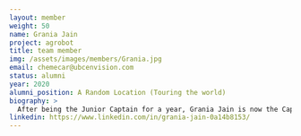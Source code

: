 ```yaml
---
layout: member
weight: 50
name: Grania Jain
project: agrobot
title: team member
img: /assets/images/members/Grania.jpg
email: chemecar@ubcenvision.com
status: alumni
year: 2020
alumni_position: A Random Location (Touring the world)
biography: >
  After being the Junior Captain for a year, Grania Jain is now the Captain of one of the two Chem-e-car teams that would participate in the AiChe Regionals Competition in 2019. At the Regional’s Competition in Montana in 2018, Grania presented the poster for the Junior car which placed first.  The Junior car also placed third in the overall competition. This year, Grania aims to provide the new teams with the appropriate resources and environment to generate innovative ideas to design their car. She wishes for her team to not only succeed at the 2019 Regionals Competition but also experiment and learn during the rigorous process of building the car.
linkedin: https://www.linkedin.com/in/grania-jain-0a14b8153/
---
```

